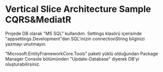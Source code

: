 # Vertical Slice Architecture Sample CQRS&MediatR

Projede DB olarak "MS SQL" kullandım. Settings klasörü içerisinde "appsettings.Development"dan SQL'inizin connectionString bilginizi yazmayı unutmayın.

"Microsoft.EntityFrameworkCore.Tools" paketi yüklü olduğundan Package Manager Console bölümünden "Update-Database" diyerek DB'yi oluşturabilirsiniz.

